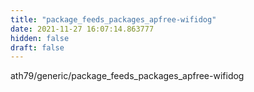 ```yaml
---
title: "package_feeds_packages_apfree-wifidog"
date: 2021-11-27 16:07:14.863777
hidden: false
draft: false
---
```


ath79/generic/package_feeds_packages_apfree-wifidog

